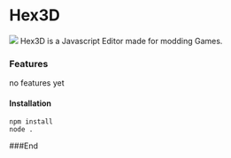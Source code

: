 # Hex3D
![](https://media.discordapp.net/attachments/987631648680075284/997632438262042634/Hex3D.png?width=640&height=288)
Hex3D is a Javascript Editor made for modding Games.


### Features
no features yet

#### Installation

```
npm install
node .
```

###End
